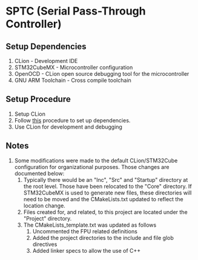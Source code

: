 # SPTC (Serial Pass-Through Controller)

## Setup Dependencies
1. CLion - Development IDE
1. STM32CubeMX - Microcontroller configuration
1. OpenOCD - CLion open source debugging tool for the microcontroller
1. GNU ARM Toolchain - Cross compile toolchain

## Setup Procedure
1. Setup CLion
1. Follow [this](https://www.jetbrains.com/help/clion/2021.1/embedded-development.html?utm_source=product&utm_medium=link&utm_campaign=CL&utm_content=2021.1) procedure to set up dependencies.
1. Use CLion for development and debugging

## Notes
1. Some modifications were made to the default CLion/STM32Cube configuration for organizational purposes.  Those changes are documented below:
    1. Typically there would be an "Inc", "Src" and "Startup" directory at the root level.  Those have been relocated to the "Core" directory.  If STM32CubeMX is used to generate new files, these directories will need to be moved and the CMakeLists.txt updated to reflect the location change.
    1. Files created for, and related, to this project are located under the "Project" directory.
    1. The CMakeLists_template.txt was updated as follows
        1. Uncommented the FPU related definitions
        1. Added the project directories to the include and file glob directives
        1. Added linker specs to allow the use of C++